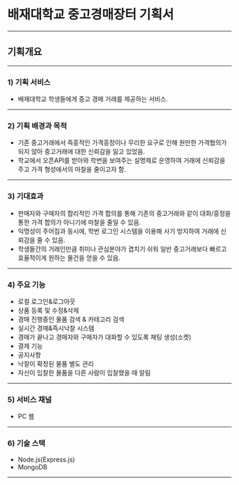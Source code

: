 # 배재대학교 중고경매장터 기획서

___

## 기획개요

___

### 1) 기획 서비스

- 배재대학교 학생들에게 중고 경매 거래를 제공하는 서비스.

___

### 2) 기획 배경과 목적

- 기존 중고거래에서 즉흥적인 가격흥정이나 무리한 요구로 인해 원만한 가격협의가 되지 않아 중고거래에 대한 신뢰감을 잃고 있었음.
- 학교에서 오픈API를 받아와 학번을 보여주는 실명제로 운영하여 거래에 신뢰감을 주고 가격 형성에서의 마찰을 줄이고자 함.

___

### 3) 기대효과

- 판매자와 구매자의 합리적인 가격 합의를 통해 기존의 중고거래와 같이 대화/흥정을 통한 가격 합의가 아니기에 마찰을 줄일 수 있음.
- 익명성이 주어짐과 동시에, 학번 로그인 시스템을 이용해 사기 방지하여 거래에 신뢰감을 줄 수 있음.
- 학생들간의 거래인만큼 취미나 관심분야가 겹치기 쉬워 일반 중고거래보다 빠르고 효율적이게 원하는 물건을 얻을 수 있음.

___

### 4) 주요 기능

- 로컬 로그인&로그아웃
- 상품 등록 및 수정&삭제
- 경매 진행중인 물품 검색 & 카테고리 검색
- 실시간 경매&즉시낙찰 시스템
- 경매가 끝나고 경매자와 구매자가 대화할 수 있도록 채팅 생성(소켓)
- 결제 기능
- 공지사항
- 낙찰이 확정된 물품 별도 관리
- 자신이 입찰한 물품을 다른 사람이 입찰했을 때 알림

___

### 5) 서비스 채널

- PC 웹

___

### 6) 기술 스택

- Node.js(Express.js)
- MongoDB

___

